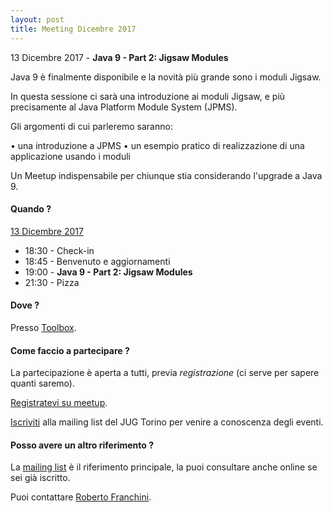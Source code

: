 ```yaml
---
layout: post
title: Meeting Dicembre 2017
---
```


13 Dicembre 2017 - **Java 9 - Part 2: Jigsaw Modules**

Java 9 è finalmente disponibile e la novità più grande sono i moduli Jigsaw.

In questa sessione ci sarà una introduzione ai moduli Jigsaw, e più precisamente al Java Platform Module System (JPMS).

Gli argomenti di cui parleremo saranno:

• una introduzione a JPMS
• un esempio pratico di realizzazione di una applicazione usando i moduli

Un Meetup indispensabile per chiunque stia considerando l'upgrade a Java 9.

#### Quando ?

<u>13 Dicembre 2017</u>

* 18:30 - Check-in
* 18:45 - Benvenuto e aggiornamenti
* 19:00 - **Java 9 - Part 2: Jigsaw Modules**
* 21:30 - Pizza

#### Dove ?

Presso [Toolbox](/places/toolbox/).

#### Come faccio a partecipare ?

La partecipazione è aperta a tutti, previa *registrazione* (ci serve per sapere quanti saremo).

[Registratevi su meetup](https://www.meetup.com/JUGTorino/events/245253954/).

[Iscriviti](/subscribe/) alla mailing list del JUG Torino per venire a conoscenza degli eventi.

#### Posso avere un altro riferimento ?

La [mailing list](https://groups.yahoo.com/groups/it-torino-java-jug) è il riferimento principale,
la puoi consultare anche online se sei già iscritto.

Puoi contattare [Roberto Franchini](/people/robertofranchini/).

